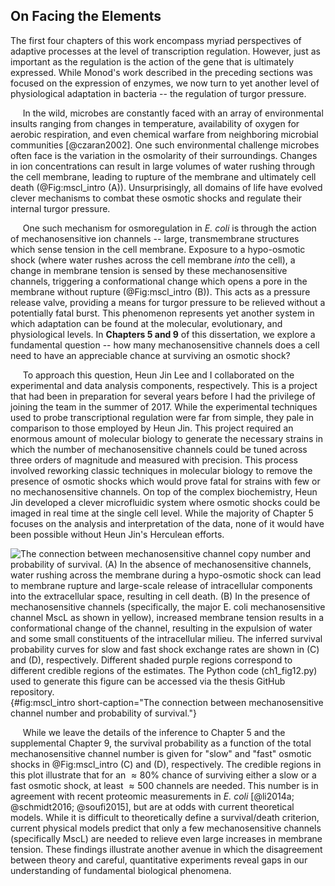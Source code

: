 ## On Facing the Elements 

The first four chapters of this work encompass myriad perspectives of adaptive
processes at the level of transcription regulation. However, just as important
as the regulation is the action of the gene that is ultimately expressed. While
Monod's work described in the preceding sections was focused on the expression
of enzymes, we now turn to yet another level of physiological adaptation in
bacteria -- the regulation of turgor pressure. 

&nbsp;&nbsp;&nbsp;&nbsp;&nbsp;In the wild, microbes are constantly faced with an array of environmental
insults ranging from changes in temperature, availability of oxygen for aerobic
respiration, and even chemical warfare from neighboring microbial  communities
[@czaran2002]. One such environmental challenge microbes often face is the
variation in the osmolarity of their surroundings. Changes in ion concentrations
can result in large volumes of water rushing through the cell membrane, leading
to rupture of the membrane and ultimately cell death (@Fig:mscl_intro (A)). Unsurprisingly, all domains of life have
evolved clever mechanisms to combat these osmotic shocks and regulate their
internal turgor pressure. 

&nbsp;&nbsp;&nbsp;&nbsp;&nbsp;One such mechanism for osmoregulation in *E. coli* is through the action of
mechanosensitive ion channels -- large, transmembrane structures which sense
tension in the cell membrane. Exposure to a hypo-osmotic shock (where water
rushes across the cell membrane *into* the cell), a change in membrane tension
is sensed by these mechanosensitive channels, triggering a conformational change
which opens a pore in the membrane without rupture (@Fig:mscl_intro (B)). This acts as a pressure
release valve, providing a means for turgor pressure to be relieved without a
potentially fatal burst. This phenomenon represents yet another system in which
adaptation can be found at the molecular, evolutionary, and physiological
levels. In **Chapters 5 and 9** of this dissertation, we explore a fundamental
question -- how many mechanosensitive channels does a cell need to have an
appreciable chance at surviving an osmotic shock?


&nbsp;&nbsp;&nbsp;&nbsp;&nbsp;To approach this question, Heun Jin Lee and I collaborated on the experimental
and data analysis components, respectively. This is a project that had been in
preparation for several years before I had the privilege of joining the team in
the summer of 2017. While the experimental techniques used to probe
transcriptional regulation were far from simple, they pale in comparison to
those employed by Heun Jin. This project required an enormous amount of
molecular biology to generate the necessary strains in which the number of
mechanosensitive channels could be tuned across three orders of magnitude and
measured with precision. This process involved reworking classic techniques in
molecular biology to remove the presence of osmotic shocks which would prove
fatal for strains with few or no mechanosensitive channels. On top of
the complex biochemistry, Heun Jin developed a clever microfluidic system where
osmotic shocks could be imaged in real time at the single cell level. While the
majority of Chapter 5 focuses on the analysis and interpretation of the data,
none of it would have been possible without Heun Jin's Herculean efforts. 

![**The connection between mechanosensitive channel copy number and
probability of survival.** (A) In the absence of mechanosensitive channels,
water rushing across the membrane during a hypo-osmotic shock can lead to
membrane rupture and large-scale release of intracellular components into the
extracellular space, resulting in cell death. (B) In the presence of
mechanosensitive channels (specifically, the major *E. coli* mechanosensitive
channel MscL as shown in yellow), increased membrane tension results in a
conformational change of the channel, resulting in the expulsion of water and
some small constituents of the intracellular milieu. The inferred survival
probability curves for slow and fast shock exchange rates are shown in (C)
and (D), respectively. Different shaded purple regions correspond to
different credible regions of the estimates. The [Python code
(`ch1_fig12.py`)](https://github.com/gchure/phd/blob/master/src/chapter_01/code/ch1_fig12.py)
used to generate this figure can be accessed via the thesis [GitHub
repository](https://github.com/gchure/phd). ](ch1_fig12){#fig:mscl_intro
short-caption="The connection between mechanosensitive channel number and
probability of survival."}

&nbsp;&nbsp;&nbsp;&nbsp;&nbsp;While we leave the details of the inference to Chapter 5 and the supplemental
Chapter 9, the survival probability as a function of the total mechanosensitive
channel number is given for "slow" and "fast" osmotic shocks in @Fig:mscl_intro
(C) and (D), respectively. The credible regions in this plot illustrate that for
an $\approx 80\%$ chance of surviving either a slow or a fast osmotic shock, at
least $\approx 500$ channels are needed. This number is in agreement with recent
proteomic measurements in *E. coli* [@li2014a; @schmidt2016; @soufi2015], but
are at odds with current theoretical models. While it is difficult to
theoretically define a survival/death criterion, current physical models predict
that only a few mechanosensitive channels (specifically MscL) are needed to relieve
even large increases in membrane tension. These findings illustrate another
avenue in which the disagreement between theory and careful, quantitative
experiments reveal gaps in our understanding of fundamental biological
phenomena.
